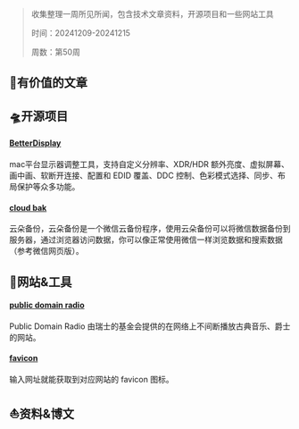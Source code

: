 > 收集整理一周所见所闻，包含技术文章资料，开源项目和一些网站工具
>
>时间：20241209-20241215
>
>周数：第50周

## 📜有价值的文章

## 🛸开源项目

#### [BetterDisplay](https://github.com/waydabber/BetterDisplay)

mac平台显示器调整工具，支持自定义分辨率、XDR/HDR 额外亮度、虚拟屏幕、画中画、软断开连接、配置和 EDID 覆盖、DDC 控制、色彩模式选择、同步、布局保护等众多功能。

#### [cloud bak](https://github.com/likeflyme/cloudbak)
云朵备份，云朵备份是一个微信云备份程序，使用云朵备份可以将微信数据备份到服务器，通过浏览器访问数据，你可以像正常使用微信一样浏览数据和搜索数据（参考微信网页版）。

## 🚀网站&工具

#### [public domain radio](http://publicdomainradio.org/en/index.html)

Public Domain Radio 由瑞士的基金会提供的在网络上不间断播放古典音乐、爵士的网站。

#### [favicon](https://favicon.im/)
输入网址就能获取到对应网站的 favicon 图标。

## ⛵资料&博文